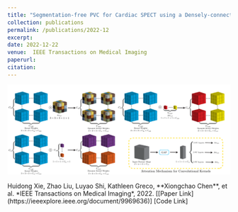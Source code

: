```yaml
---
title: "Segmentation-free PVC for Cardiac SPECT using a Densely-connected Multi-dimensional Dynamic Network"
collection: publications
permalink: /publications/2022-12
excerpt: 
date: 2022-12-22
venue:  IEEE Transactions on Medical Imaging
paperurl:  
citation: 
---
```

<p align="center">
  <img width="750" src="../figures/2022-TMI-Xie.png">
</p>
Huidong Xie, Zhao Liu, Luyao Shi, Kathleen Greco, **Xiongchao Chen**, et al. *IEEE Transactions on Medical Imaging*, 2022.  
[[Paper Link](https://ieeexplore.ieee.org/document/9969636)] [Code Link]
